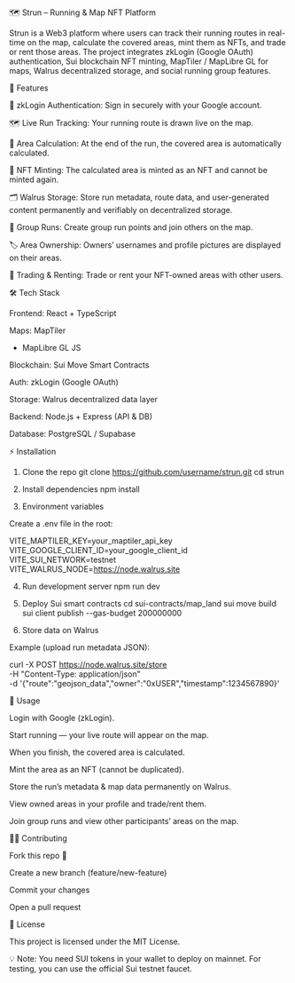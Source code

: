 🗺️ Strun – Running & Map NFT Platform

Strun is a Web3 platform where users can track their running routes in real-time on the map, calculate the covered areas, mint them as NFTs, and trade or rent those areas.
The project integrates zkLogin (Google OAuth) authentication, Sui blockchain NFT minting, MapTiler / MapLibre GL for maps, Walrus decentralized storage, and social running group features.

🚀 Features

🔑 zkLogin Authentication: Sign in securely with your Google account.

🗺️ Live Run Tracking: Your running route is drawn live on the map.

📍 Area Calculation: At the end of the run, the covered area is automatically calculated.

🎨 NFT Minting: The calculated area is minted as an NFT and cannot be minted again.

🗂️ Walrus Storage: Store run metadata, route data, and user-generated content permanently and verifiably on decentralized storage.

👥 Group Runs: Create group run points and join others on the map.

🏷️ Area Ownership: Owners’ usernames and profile pictures are displayed on their areas.

🔄 Trading & Renting: Trade or rent your NFT-owned areas with other users.

🛠️ Tech Stack

Frontend: React + TypeScript

Maps: MapTiler
 + MapLibre GL JS

Blockchain: Sui Move
 Smart Contracts

Auth: zkLogin
 (Google OAuth)

Storage: Walrus
 decentralized data layer

Backend: Node.js + Express (API & DB)

Database: PostgreSQL / Supabase

⚡ Installation
1. Clone the repo
git clone https://github.com/username/strun.git
cd strun

2. Install dependencies
npm install

3. Environment variables

Create a .env file in the root:

VITE_MAPTILER_KEY=your_maptiler_api_key
VITE_GOOGLE_CLIENT_ID=your_google_client_id
VITE_SUI_NETWORK=testnet
VITE_WALRUS_NODE=https://node.walrus.site

4. Run development server
npm run dev

5. Deploy Sui smart contracts
cd sui-contracts/map_land
sui move build
sui client publish --gas-budget 200000000

6. Store data on Walrus

Example (upload run metadata JSON):

curl -X POST https://node.walrus.site/store \
  -H "Content-Type: application/json" \
  -d '{"route":"geojson_data","owner":"0xUSER","timestamp":1234567890}'

📌 Usage

Login with Google (zkLogin).

Start running — your live route will appear on the map.

When you finish, the covered area is calculated.

Mint the area as an NFT (cannot be duplicated).

Store the run’s metadata & map data permanently on Walrus.

View owned areas in your profile and trade/rent them.

Join group runs and view other participants’ areas on the map.

👨‍💻 Contributing

Fork this repo 🍴

Create a new branch (feature/new-feature)

Commit your changes

Open a pull request

📄 License

This project is licensed under the MIT License.

💡 Note: You need SUI tokens in your wallet to deploy on mainnet. For testing, you can use the official Sui testnet faucet.
